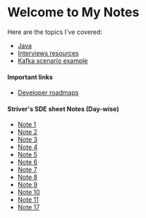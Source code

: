 <link rel="stylesheet" href="/assets/css/styles.css">
<script src="/assets/js/accordion.js"></script>


# Welcome to My Notes
Here are the topics I've covered:

- [Java](mdFiles/java.md)
- [Interviews resources](mdFiles/interviews-resources.md)
- [Kafka scenario example](mdFiles/kafka.md)

#### Important links

- [Developer roadmaps](https://github.com/kamranahmedse/developer-roadmap?tab=readme-ov-file)

#### Striver's SDE sheet Notes (Day-wise)
- [Note 1](mdFiles/sdeSheet/day1.md)
- [Note 2](mdFiles/sdeSheet/day2.md)
- [Note 3](mdFiles/sdeSheet/day3.md)
- [Note 4](mdFiles/sdeSheet/day4.md)
- [Note 5](mdFiles/sdeSheet/day5.md)
- [Note 6](mdFiles/sdeSheet/day6.md)
- [Note 7](mdFiles/sdeSheet/day7.md)
- [Note 8](mdFiles/sdeSheet/day8.md)
- [Note 9](mdFiles/sdeSheet/day9.md)
- [Note 10](mdFiles/sdeSheet/day10.md)
- [Note 11](mdFiles/sdeSheet/day11.md)
- [Note 17](mdFiles/sdeSheet/day17.md)
